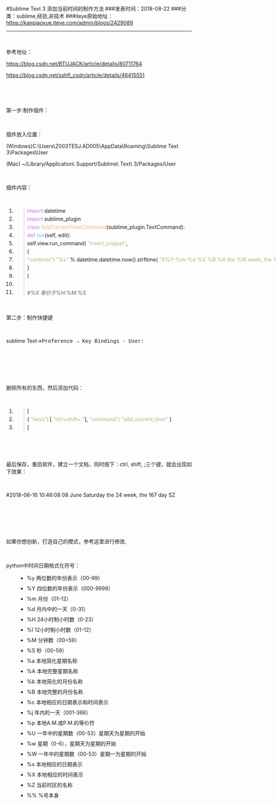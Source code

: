 #Sublime Text 3 添加当前时间的制作方法
###发表时间：2018-08-22
###分类：sublime,经验,非技术
###iteye原始地址：<a href="https://kanpiaoxue.iteye.com/admin/blogs/2429089" target="_blank">https://kanpiaoxue.iteye.com/admin/blogs/2429089</a>

---

<div class="iteye-blog-content-contain" style="font-size: 14px;"> 
 <p style="font-size: 14px;">&nbsp;</p> 
 <p style="font-size: 14px;">参考地址：&nbsp;</p> 
 <p style="font-size: 14px;"><a href="https://blog.csdn.net/BTUJACK/article/details/80711764">https://blog.csdn.net/BTUJACK/article/details/80711764</a></p> 
 <p><a href="https://blog.csdn.net/sshfl_csdn/article/details/46415551">https://blog.csdn.net/sshfl_csdn/article/details/46415551</a></p> 
 <p style="font-size: 14px;">&nbsp;</p> 
 <p style="font-size: 14px;">&nbsp;</p> 
 <p>第一步:制作插件：</p> 
 <p>&nbsp;</p> 
 <p>插件放入位置：</p> 
 <p>(Windows)C:\Users\Z003TESJ.AD005\AppData\Roaming\Sublime Text 3\Packages\User</p> 
 <p>(Mac)&nbsp;~/Library/Application\ Support/Sublime\ Text\ 3/Packages/User</p> 
 <p>&nbsp;</p> 
 <p>插件内容：</p> 
 <p>&nbsp;</p> 
 <ol class="hljs-ln" style="margin-bottom: 0px; border-collapse: collapse; overflow: hidden; width: 967px;"> 
  <li style="margin-bottom: 0px; margin-left: 0px; height: 22px;"> 
   <div class="hljs-ln-numbers" style="padding: 0px; margin: 0px; float: left; height: 22px; width: 24px; border-right: 1px solid #c5c5c5;">
    &nbsp;
   </div> 
   <div class="hljs-ln-code" style="padding: 0px; margin: 0px 0px 0px 8px; float: left; height: 22px;"> 
    <div class="hljs-ln-line" style="padding: 0px; margin: 0px;"> 
     <span class="hljs-keyword" style="color: #c678dd;">import</span> datetime
    </div> 
   </div> </li> 
  <li style="margin-bottom: 0px; margin-left: 0px; height: 22px;"> 
   <div class="hljs-ln-numbers" style="padding: 0px; margin: 0px; float: left; height: 22px; width: 24px; border-right: 1px solid #c5c5c5;">
    &nbsp;
   </div> 
   <div class="hljs-ln-code" style="padding: 0px; margin: 0px 0px 0px 8px; float: left; height: 22px;"> 
    <div class="hljs-ln-line" style="padding: 0px; margin: 0px;"> 
     <span class="hljs-keyword" style="color: #c678dd;">import</span> sublime_plugin
    </div> 
   </div> </li> 
  <li style="margin-bottom: 0px; margin-left: 0px; height: 22px;"> 
   <div class="hljs-ln-numbers" style="padding: 0px; margin: 0px; float: left; height: 22px; width: 24px; border-right: 1px solid #c5c5c5;">
    &nbsp;
   </div> 
   <div class="hljs-ln-code" style="padding: 0px; margin: 0px 0px 0px 8px; float: left; height: 22px;"> 
    <div class="hljs-ln-line" style="padding: 0px; margin: 0px;">
     <span class="hljs-class"><span class="hljs-keyword" style="color: #c678dd;">class</span> <span class="hljs-title" style="color: #e6c07b;">AddCurrentTimeCommand</span><span class="hljs-params">(sublime_plugin.TextCommand)</span>:</span>
    </div> 
   </div> </li> 
  <li style="margin-bottom: 0px; margin-left: 0px; height: 22px;"> 
   <div class="hljs-ln-numbers" style="padding: 0px; margin: 0px; float: left; height: 22px; width: 24px; border-right: 1px solid #c5c5c5;">
    &nbsp;
   </div> 
   <div class="hljs-ln-code" style="padding: 0px; margin: 0px 0px 0px 8px; float: left; height: 22px;"> 
    <div class="hljs-ln-line" style="padding: 0px; margin: 0px;">
     <span class="hljs-function"><span class="hljs-keyword" style="color: #c678dd;">def</span> <span class="hljs-title" style="color: #61aeee;">run</span><span class="hljs-params">(self, edit)</span>:</span>
    </div> 
   </div> </li> 
  <li style="margin-bottom: 0px; margin-left: 0px; height: 22px;"> 
   <div class="hljs-ln-numbers" style="padding: 0px; margin: 0px; float: left; height: 22px; width: 24px; border-right: 1px solid #c5c5c5;">
    &nbsp;
   </div> 
   <div class="hljs-ln-code" style="padding: 0px; margin: 0px 0px 0px 8px; float: left; height: 22px;"> 
    <div class="hljs-ln-line" style="padding: 0px; margin: 0px;">
     self.view.run_command(
     <span class="hljs-string" style="color: #98c379;">"insert_snippet"</span>,
    </div> 
   </div> </li> 
  <li style="margin-bottom: 0px; margin-left: 0px; height: 22px;"> 
   <div class="hljs-ln-numbers" style="padding: 0px; margin: 0px; float: left; height: 22px; width: 24px; border-right: 1px solid #c5c5c5;">
    &nbsp;
   </div> 
   <div class="hljs-ln-code" style="padding: 0px; margin: 0px 0px 0px 8px; float: left; height: 22px;"> 
    <div class="hljs-ln-line" style="padding: 0px; margin: 0px;">
     {
    </div> 
   </div> </li> 
  <li style="margin-bottom: 0px; margin-left: 0px; height: 22px;"> 
   <div class="hljs-ln-numbers" style="padding: 0px; margin: 0px; float: left; height: 22px; width: 24px; border-right: 1px solid #c5c5c5;">
    &nbsp;
   </div> 
   <div class="hljs-ln-code" style="padding: 0px; margin: 0px 0px 0px 8px; float: left; height: 22px;"> 
    <div class="hljs-ln-line" style="padding: 0px; margin: 0px;"> 
     <span class="hljs-string" style="color: #98c379;">"contents"</span>: 
     <span class="hljs-string" style="color: #98c379;">"%s"</span> % datetime.datetime.now().strftime(
     <span class="hljs-string" style="color: #98c379;">"#%Y-%m-%d %X %B %A the %W week, the %j day SZ"</span>)
    </div> 
   </div> </li> 
  <li style="margin-bottom: 0px; margin-left: 0px; height: 22px;"> 
   <div class="hljs-ln-numbers" style="padding: 0px; margin: 0px; float: left; height: 22px; width: 24px; border-right: 1px solid #c5c5c5;">
    &nbsp;
   </div> 
   <div class="hljs-ln-code" style="padding: 0px; margin: 0px 0px 0px 8px; float: left; height: 22px;"> 
    <div class="hljs-ln-line" style="padding: 0px; margin: 0px;">
     }
    </div> 
   </div> </li> 
  <li style="margin-bottom: 0px; margin-left: 0px; height: 22px;"> 
   <div class="hljs-ln-numbers" style="padding: 0px; margin: 0px; float: left; height: 22px; width: 24px; border-right: 1px solid #c5c5c5;">
    &nbsp;
   </div> 
   <div class="hljs-ln-code" style="padding: 0px; margin: 0px 0px 0px 8px; float: left; height: 22px;"> 
    <div class="hljs-ln-line" style="padding: 0px; margin: 0px;">
     )
    </div> 
   </div> </li> 
  <li style="margin-bottom: 0px; margin-left: 0px; height: 22px;"> 
   <div class="hljs-ln-numbers" style="padding: 0px; margin: 0px; float: left; height: 22px; width: 24px; border-right: 1px solid #c5c5c5;">
    &nbsp;
   </div> 
   <div class="hljs-ln-code" style="padding: 0px; margin: 0px 0px 0px 8px; float: left; height: 22px;">
    &nbsp;
   </div> </li> 
  <li style="margin-bottom: 0px; margin-left: 0px; height: 22px;"> 
   <div class="hljs-ln-numbers" style="padding: 0px; margin: 0px; float: left; height: 22px; width: 24px; border-right: 1px solid #c5c5c5;">
    &nbsp;
   </div> 
   <div class="hljs-ln-code" style="padding: 0px; margin: 0px 0px 0px 8px; float: left; height: 22px;"> 
    <div class="hljs-ln-line" style="padding: 0px; margin: 0px;">
     <span class="hljs-comment" style="color: #5c6370; font-style: italic;">#%X 等价于%H:%M:%S</span>
    </div> 
   </div> </li> 
 </ol> 
 <p>&nbsp;</p> 
 <p>第二步：制作快捷键</p> 
 <p>&nbsp;</p> 
 <p>sublime Text-&gt;<span style="font-family: 'Courier New';">Preference → Key Bindings - User:</span></p> 
 <p>&nbsp;</p> 
 <p>&nbsp;</p> 
 <p>&nbsp;</p> 
 <p>删除所有的东西，然后添加代码：</p> 
 <p>&nbsp;</p> 
 <ol class="hljs-ln" style="margin-bottom: 0px; border-collapse: collapse; overflow: hidden;"> 
  <li style="margin-bottom: 0px; margin-left: 0px; height: 22px;"> 
   <div class="hljs-ln-numbers" style="padding: 0px; margin: 0px; float: left; height: 22px; width: 24px; border-right: 1px solid #c5c5c5;">
    &nbsp;
   </div> 
   <div class="hljs-ln-code" style="padding: 0px; margin: 0px 0px 0px 8px; float: left; height: 22px;"> 
    <div class="hljs-ln-line" style="padding: 0px; margin: 0px;">
     [
    </div> 
   </div> </li> 
  <li style="margin-bottom: 0px; margin-left: 0px; height: 22px;"> 
   <div class="hljs-ln-numbers" style="padding: 0px; margin: 0px; float: left; height: 22px; width: 24px; border-right: 1px solid #c5c5c5;">
    &nbsp;
   </div> 
   <div class="hljs-ln-code" style="padding: 0px; margin: 0px 0px 0px 8px; float: left; height: 22px;"> 
    <div class="hljs-ln-line" style="padding: 0px; margin: 0px;">
     { 
     <span class="hljs-string" style="color: #98c379;">"keys"</span>: [
     <span class="hljs-string" style="color: #98c379;">"ctrl+shift+;"</span>], 
     <span class="hljs-string" style="color: #98c379;">"command"</span>: 
     <span class="hljs-string" style="color: #98c379;">"add_current_time"</span> }
    </div> 
   </div> </li> 
  <li style="margin-bottom: 0px; margin-left: 0px; height: 22px;"> 
   <div class="hljs-ln-numbers" style="padding: 0px; margin: 0px; float: left; height: 22px; width: 24px; border-right: 1px solid #c5c5c5;">
    &nbsp;
   </div> 
   <div class="hljs-ln-code" style="padding: 0px; margin: 0px 0px 0px 8px; float: left; height: 22px;"> 
    <div class="hljs-ln-line" style="padding: 0px; margin: 0px;">
     ]
    </div> 
   </div> </li> 
 </ol> 
 <p style="font-size: 14px;">&nbsp;</p> 
 <p>&nbsp;</p> 
 <p>最后保存，重启软件，建立一个文档，同时按下：ctrl, shift, ;三个键，就会出现如下效果：</p> 
 <p>&nbsp;</p> 
 <p>#2018-06-16 10:46:08 08 June Saturday the 24 week, the 167 day SZ</p> 
 <p>&nbsp;</p> 
 <p>&nbsp;</p> 
 <p>&nbsp;</p> 
 <p>如果你想创新，打造自己的模式，参考这里进行修改.</p> 
 <p>&nbsp;</p> 
 <p>python中时间日期格式化符号：</p> 
 <ul> 
  <li style="margin-top: 8px; margin-bottom: 0px; margin-left: 32px;">%y 两位数的年份表示（00-99）</li> 
  <li style="margin-top: 8px; margin-bottom: 0px; margin-left: 32px;">%Y 四位数的年份表示（000-9999）</li> 
  <li style="margin-top: 8px; margin-bottom: 0px; margin-left: 32px;">%m 月份（01-12）</li> 
  <li style="margin-top: 8px; margin-bottom: 0px; margin-left: 32px;">%d 月内中的一天（0-31）</li> 
  <li style="margin-top: 8px; margin-bottom: 0px; margin-left: 32px;">%H 24小时制小时数（0-23）</li> 
  <li style="margin-top: 8px; margin-bottom: 0px; margin-left: 32px;">%I 12小时制小时数（01-12）</li> 
  <li style="margin-top: 8px; margin-bottom: 0px; margin-left: 32px;">%M 分钟数（00=59）</li> 
  <li style="margin-top: 8px; margin-bottom: 0px; margin-left: 32px;">%S 秒（00-59）</li> 
  <li style="margin-top: 8px; margin-bottom: 0px; margin-left: 32px;">%a 本地简化星期名称</li> 
  <li style="margin-top: 8px; margin-bottom: 0px; margin-left: 32px;">%A 本地完整星期名称</li> 
  <li style="margin-top: 8px; margin-bottom: 0px; margin-left: 32px;">%b 本地简化的月份名称</li> 
  <li style="margin-top: 8px; margin-bottom: 0px; margin-left: 32px;">%B 本地完整的月份名称</li> 
  <li style="margin-top: 8px; margin-bottom: 0px; margin-left: 32px;">%c 本地相应的日期表示和时间表示</li> 
  <li style="margin-top: 8px; margin-bottom: 0px; margin-left: 32px;">%j 年内的一天（001-366）</li> 
  <li style="margin-top: 8px; margin-bottom: 0px; margin-left: 32px;">%p 本地A.M.或P.M.的等价符</li> 
  <li style="margin-top: 8px; margin-bottom: 0px; margin-left: 32px;">%U 一年中的星期数（00-53）星期天为星期的开始</li> 
  <li style="margin-top: 8px; margin-bottom: 0px; margin-left: 32px;">%w 星期（0-6），星期天为星期的开始</li> 
  <li style="margin-top: 8px; margin-bottom: 0px; margin-left: 32px;">%W 一年中的星期数（00-53）星期一为星期的开始</li> 
  <li style="margin-top: 8px; margin-bottom: 0px; margin-left: 32px;">%x 本地相应的日期表示</li> 
  <li style="margin-top: 8px; margin-bottom: 0px; margin-left: 32px;">%X 本地相应的时间表示</li> 
  <li style="margin-top: 8px; margin-bottom: 0px; margin-left: 32px;">%Z 当前时区的名称</li> 
  <li style="margin-top: 8px; margin-bottom: 0px; margin-left: 32px;">%% %号本身</li> 
 </ul> 
</div>